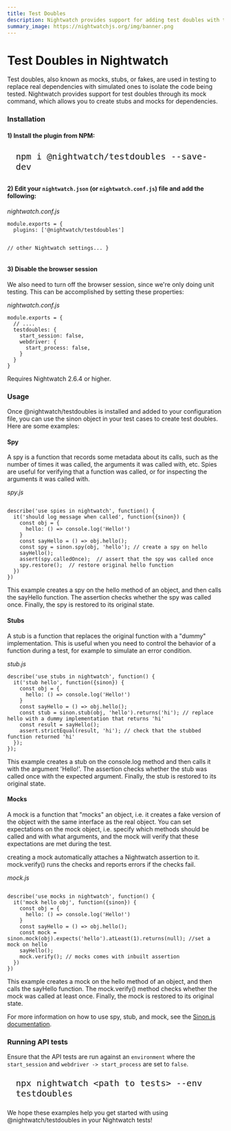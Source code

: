 ```yaml
---
title: Test Doubles
description: Nightwatch provides support for adding test doubles with the official test doubles plugin, build on top of sinonjs.
summary_image: https://nightwatchjs.org/img/banner.png
---
```


<div class="page-header"><h1>Test Doubles in Nightwatch</h1></div>

 Test doubles, also known as mocks, stubs, or fakes, are used in testing to replace real dependencies with simulated ones to isolate the code being tested.
 Nightwatch provides support for test doubles through its mock command, which allows you to create stubs and mocks for dependencies.

### Installation

#### 1) Install the plugin from NPM:


<pre style="max-width: 800px; border-radius: 10px; padding: 10px 20px"><code class="language-bash" style="font-size: 20px">npm i @nightwatch/testdoubles --save-dev</code></pre>

#### 2) Edit your `nightwatch.json` (or `nightwatch.conf.js`) file and add the following:

<div class="sample-test"><i>nightwatch.conf.js</i><pre class="line-numbers"><code class="language-javascript">module.exports = {
  plugins: ['@nightwatch/testdoubles']
    
  // other Nightwatch settings...
}
</code></pre></div>
 


#### 3) Disable the browser session

We also need to turn off the browser session, since we're only doing unit testing. This can be accomplished by setting these properties:

<div class="sample-test">
<i>nightwatch.conf.js</i><pre class="line-numbers"><code class="language-javascript">module.exports = {
  // ....
  testdoubles: {
    start_session: false,
    webdriver: {
      start_process: false,
    }
  }
}
</code></pre></div>

<p class="alert alert-info">Requires Nightwatch 2.6.4 or higher.</p>

### Usage

Once @nightwatch/testdoubles is installed and added to your configuration file, you can use the sinon object in your test cases to create test doubles. Here are some examples:

#### Spy
A spy is a function that records some metadata about its calls, such as the number of times it was called, the arguments it was called with, etc. Spies are useful for verifying that a function was called, or for inspecting the arguments it was called with.

<div class="sample-test">
<i>spy.js</i><pre class="line-numbers"><code class="language-javascript">
describe('use spies in nightwatch', function() {
  it('should log message when called', function({sinon}) {
    const obj = {
      hello: () => console.log('Hello!')
    }
    const sayHello = () => obj.hello(); 
    const spy = sinon.spy(obj, 'hello'); // create a spy on hello
    sayHello();
    assert(spy.calledOnce);  // assert that the spy was called once
    spy.restore();  // restore original hello function
  })
})
</code></pre></div>

This example creates a spy on the hello method of an object, and then calls the sayHello function. The assertion checks whether the spy was called once. Finally, the spy is restored to its original state.

#### Stubs
A stub is a function that replaces the original function with a "dummy" implementation. This is useful when you need to control the behavior of a function during a test, for example to simulate an error condition.


<div class="sample-test">
<i>stub.js</i><pre class="line-numbers"><code class="language-javascript">describe('use stubs in nightwatch', function() {
  it('stub hello', function({sinon}) {
    const obj = {
      hello: () => console.log('Hello!')
    }
    const sayHello = () => obj.hello();
    const stub = sinon.stub(obj, 'hello').returns('hi'); // replace hello with a dummy implementation that returns 'hi'
    const result = sayHello();
    assert.strictEqual(result, 'hi'); // check that the stubbed function returned 'hi'
  });
});
</code></pre></div>


This example creates a stub on the console.log method and then calls it with the argument 'Hello!'. The assertion checks whether the stub was called once with the expected argument. Finally, the stub is restored to its original state.

#### Mocks
A mock is a function that "mocks" an object, i.e. it creates a fake version of the object with the same interface as the real object. You can set expectations on the mock object, i.e. specify which methods should be called and with what arguments, and the mock will verify that these expectations are met during the test.


<p class="alert alert-info">creating a mock automatically attaches a Nightwatch assertion to it. mock.verify() runs the checks and reports errors if the checks fail.</p>


<div class="sample-test">
<i>mock.js</i><pre class="line-numbers"><code class="language-javascript">
describe('use mocks in nightwatch', function() {
  it('mock hello obj', function({sinon}) {
    const obj = {
      hello: () => console.log('Hello!')
    }
    const sayHello = () => obj.hello();
    const mock = sinon.mock(obj).expects('hello').atLeast(1).returns(null); //set a mock on hello
    sayHello();
    mock.verify(); // mocks comes with inbuilt assertion 
  })
})
</code></pre></div>

This example creates a mock on the hello method of an object, and then calls the sayHello function. The mock.verify() method checks whether the mock was called at least once. Finally, the mock is restored to its original state.

For more information on how to use spy, stub, and mock, see the [Sinon.js documentation](https://sinonjs.org/releases/latest/). 


### Running API tests

Ensure that the API tests are run against an `environment` where the `start_session` and `webdriver -> start_process` are set to `false`.

<pre style="max-width: 800px; border-radius: 10px; padding: 10px 20px"><code class="language-bash" style="font-size: 20px">npx nightwatch &#60;path to tests&#62; --env testdoubles</code></pre>

We hope these examples help you get started with using @nightwatch/testdoubles in your Nightwatch tests!
